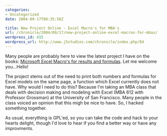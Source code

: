 ```yaml
--- 
categories:
- Uncategorized
date: 2004-09-17T08:35:50Z

title: New Project Online - Excel Macro's for MBA's
url: /chronicle/2004/09/17/new-project-online-excel-macros-for-mbas/
wordpress_id: 415
wordpress_url: http://www.j5studios.com/chronicle/index.php/84
---
```


Many people are probably here to view the latest project I have on the books: <a href="http://www.j5studios.com/projects/excel/">Microsoft Excel Macro's for results and formulas</a>.  Let me welcome you...Hello!


The project stems out of the need to print both numbers and formulas for Excel models on the same page, a function which Excel currently does not have.  Why would I need to do this?  Because I'm taking an MBA class that deals with decision making and modeling with Excel (MBA 612 with Professor Grossman) at the University of San Francisco.  Many people in the class voiced an opinion that this migh be nice to have.  So, I hacked something together.


As usual, everything is GPL'ed, so you can take the code and hack to your hearts delight, though I'd love to hear if you find a better way or have any improvments.


